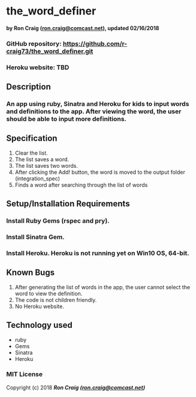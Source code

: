 # the_word_definer

#### by Ron Craig (ron.craig@comcast.net), updated 02/16/2018
### GitHub repository: https://github.com/r-craig73/the_word_definer.git
### Heroku website: TBD

## Description
### An app using ruby, Sinatra and Heroku for kids to input words and definitions to the app.  After viewing the word, the user should be able to input more definitions.

## Specification
1. Clear the list.
2. The list saves a word.
3. The list saves two words.
4. After clicking the Add! button, the word is moved to the output folder (integration_spec)
5. Finds a word after searching through the list of words

## Setup/Installation Requirements
### Install Ruby Gems (rspec and pry).
### Install Sinatra Gem.
### Install Heroku.  Heroku is not running yet on Win10 OS, 64-bit.

## Known Bugs
1. After generating the list of words in the app, the user cannot select the word to view the definition.
2. The code is not children friendly.
3. No Heroku website.

## Technology used
* ruby
* Gems
* Sinatra
* Heroku

### MIT License

Copyright (c) 2018 **_Ron Craig (ron.craig@comcast.net)_**
